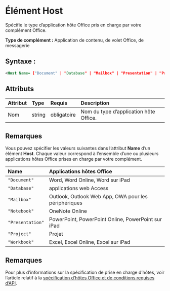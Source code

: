 
# Élément Host
Spécifie le type d’application hôte Office pris en charge par votre complément Office.

 **Type de complément :** Application de contenu, de volet Office, de messagerie


## Syntaxe :


```XML
<Host Name= ["Document" | "Database" | "Mailbox" | "Presentation" | "Project" | "Workbook"] />
```


## Attributs



|**Attribut**|**Type**|**Requis**|**Description**|
|:-----|:-----|:-----|:-----|
|Nom|string|obligatoire|Nom du type d’application hôte Office.|

## Remarques

Vous pouvez spécifier les valeurs suivantes dans l’attribut **Name** d’un élément **Host**. Chaque valeur correspond à l’ensemble d’une ou plusieurs applications hôtes Office prises en charge par votre complément.



|**Name**|**Applications hôtes Office**|
|:-----|:-----|
| `"Document"`|Word, Word Online, Word sur iPad|
| `"Database"`|applications web Access|
| `"Mailbox"`|Outlook, Outlook Web App, OWA pour les périphériques|
| `"Notebook"`|OneNote Online|
| `"Presentation"`|PowerPoint, PowerPoint Online, PowerPoint sur iPad|
| `"Project"`|Projet|
| `"Workbook"`|Excel, Excel Online, Excel sur iPad|

## Remarques

Pour plus d’informations sur la spécification de prise en charge d’hôtes, voir l’article relatif à la [spécification d’hôtes Office et de conditions requises d’API](../../docs/overview/specify-office-hosts-and-api-requirements.md).

